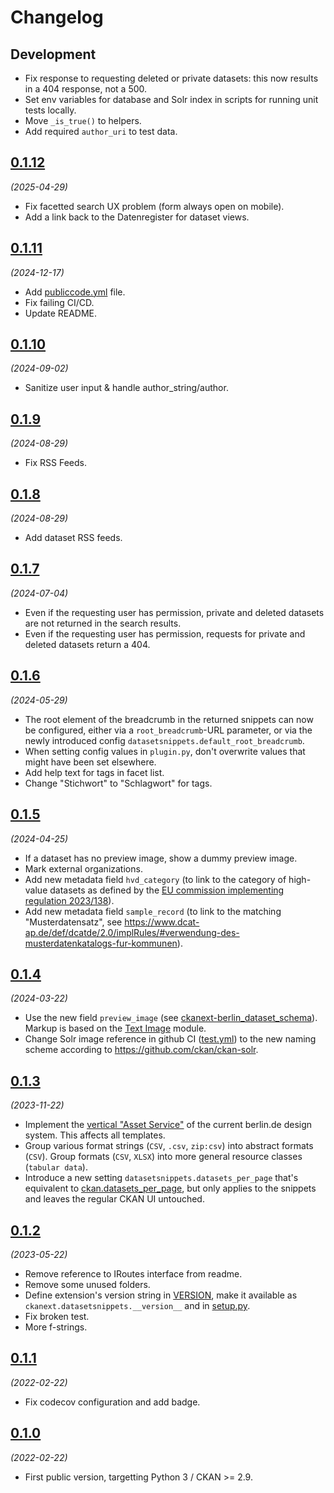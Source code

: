 # Changelog

## Development

- Fix response to requesting deleted or private datasets: this now results in a 404 response, not a 500.
- Set env variables for database and Solr index in scripts for running unit tests locally.
- Move `_is_true()` to helpers.
- Add required `author_uri` to test data.

## [0.1.12](https://github.com/berlinonline/ckanext-datasetsnippets/releases/tag/0.1.12)

_(2025-04-29)_

- Fix facetted search UX problem (form always open on mobile).
- Add a link back to the Datenregister for dataset views.

## [0.1.11](https://github.com/berlinonline/ckanext-datasetsnippets/releases/tag/0.1.11)

_(2024-12-17)_

- Add [publiccode.yml](publiccode.yml) file.
- Fix failing CI/CD.
- Update README.

## [0.1.10](https://github.com/berlinonline/ckanext-datasetsnippets/releases/tag/0.1.10)

_(2024-09-02)_

- Sanitize user input & handle author_string/author.

## [0.1.9](https://github.com/berlinonline/ckanext-datasetsnippets/releases/tag/0.1.9)

_(2024-08-29)_

- Fix RSS Feeds.

## [0.1.8](https://github.com/berlinonline/ckanext-datasetsnippets/releases/tag/0.1.8)

_(2024-08-29)_

- Add dataset RSS feeds.

## [0.1.7](https://github.com/berlinonline/ckanext-datasetsnippets/releases/tag/0.1.7)

_(2024-07-04)_

- Even if the requesting user has permission, private and deleted datasets are not returned in the search results.
- Even if the requesting user has permission, requests for private and deleted datasets return a 404.

## [0.1.6](https://github.com/berlinonline/ckanext-datasetsnippets/releases/tag/0.1.6)

_(2024-05-29)_

- The root element of the breadcrumb in the returned snippets can now be configured, either via a `root_breadcrumb`-URL parameter, or via the newly introduced config `datasetsnippets.default_root_breadcrumb`.
- When setting config values in `plugin.py`, don't overwrite values that might have been set elsewhere.
- Add help text for tags in facet list.
- Change "Stichwort" to "Schlagwort" for tags.

## [0.1.5](https://github.com/berlinonline/ckanext-datasetsnippets/releases/tag/0.1.5)

_(2024-04-25)_

- If a dataset has no preview image, show a dummy preview image.
- Mark external organizations.
- Add new metadata field `hvd_category` (to link to the category of high-value datasets as defined by the [EU commission implementing regulation 2023/138](https://eur-lex.europa.eu/eli/reg_impl/2023/138/oj?uri=CELEX:32023R0138)).
- Add new metadata field `sample_record` (to link to the matching "Musterdatensatz", see https://www.dcat-ap.de/def/dcatde/2.0/implRules/#verwendung-des-musterdatenkatalogs-fur-kommunen).

## [0.1.4](https://github.com/berlinonline/ckanext-datasetsnippets/releases/tag/0.1.4)

_(2024-03-22)_

- Use the new field `preview_image` (see [ckanext-berlin_dataset_schema](https://github.com/berlinonline/ckanext-berlin_dataset_schema)). Markup is based on the [Text Image](https://styleguide.berlin.de/patterns/11-vertical_assetservice-page-modul-textbild/11-vertical_assetservice-page-modul-textbild.html) module.
- Change Solr image reference in github CI ([test.yml](.github/workflows/test.yml)) to the new naming scheme according to https://github.com/ckan/ckan-solr.

## [0.1.3](https://github.com/berlinonline/ckanext-datasetsnippets/releases/tag/0.1.3)

_(2023-11-22)_

- Implement the [vertical "Asset Service"](http://styleguide.berlin.de/patterns/11-vertical_assetservice-page-startseite/11-vertical_assetservice-page-startseite.html) of the current berlin.de design system. This affects all templates.
- Group various format strings (`CSV`, `.csv`, `zip:csv`) into abstract formats (`CSV`). Group formats (`CSV`, `XLSX`) into more general resource classes (`tabular data`).
- Introduce a new setting `datasetsnippets.datasets_per_page` that's equivalent to [ckan.datasets_per_page](https://docs.ckan.org/en/2.9/maintaining/configuration.html#ckan-datasets-per-page), but only applies to the snippets and leaves the regular CKAN UI untouched.

## [0.1.2](https://github.com/berlinonline/ckanext-datasetsnippets/releases/tag/0.1.2)

_(2023-05-22)_

- Remove reference to IRoutes interface from readme.
- Remove some unused folders.
- Define extension's version string in [VERSION](ckanext/datasetsnippets/VERSION), make it available as `ckanext.datasetsnippets.__version__` and in [setup.py](setup.py).
- Fix broken test.
- More f-strings.


## [0.1.1](https://github.com/berlinonline/ckanext-datasetsnippets/releases/tag/0.1.1)

_(2022-02-22)_

- Fix codecov configuration and add badge.

## [0.1.0](https://github.com/berlinonline/ckanext-datasetsnippets/releases/tag/0.1.0)

_(2022-02-22)_

- First public version, targetting Python 3 / CKAN >= 2.9.

